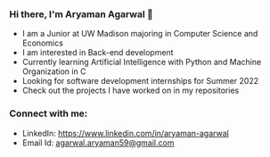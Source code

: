 ### Hi there, I'm Aryaman Agarwal 👋

- I am a Junior at UW Madison majoring in Computer Science and Economics
- I am interested in Back-end development 
- Currently learning Artificial Intelligence with Python and Machine Organization in C
- Looking for software development internships for Summer 2022
- Check out the projects I have worked on in my repositories

### Connect with me:

- LinkedIn: https://www.linkedin.com/in/aryaman-agarwal
- Email Id: agarwal.aryaman59@gmail.com
